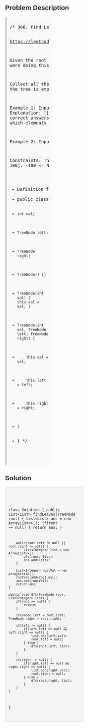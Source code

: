 <style>
  body { font-family: Arial, sans-serif; }
  .container { max-width: 50%; margin: auto; padding: 20px; }
  .comment-block { max-width: 50%; background-color: #f9f9f9; padding: 10px; border-left: 5px solid #ccc; }
  .code-block { background-color: #f4f4f4; padding: 10px; border: 1px solid #ddd; }
</style>

<div class='container'>
<h2>Problem Description</h2>
<div class='comment-block'>
<pre>
/* 366. Find Leaves of Binary Tree

https://leetcode.com/problems/find-leaves-of-binary-tree/

Given the root of a binary tree, collect a tree's nodes as if you were doing this:

Collect all the leaf nodes.
Remove all the leaf nodes.
Repeat until the tree is empty.
 

Example 1:
Input: root = [1,2,3,4,5]
Output: [[4,5,3],[2],[1]]
Explanation:
[[3,5,4],[2],[1]] and [[3,4,5],[2],[1]] are also considered correct answers since per 
each level it does not matter the order on which elements are returned.


Example 2:
Input: root = [1]
Output: [[1]]
 

Constraints:
The number of nodes in the tree is in the range [1, 100].
-100 <= Node.val <= 100
*/
/**
 * Definition for a binary tree node.
 * public class TreeNode {
 *     int val;
 *     TreeNode left;
 *     TreeNode right;
 *     TreeNode() {}
 *     TreeNode(int val) { this.val = val; }
 *     TreeNode(int val, TreeNode left, TreeNode right) {
 *         this.val = val;
 *         this.left = left;
 *         this.right = right;
 *     }
 * }
 */
</pre>
</div>

<h2>Solution</h2>
<div class='code-block'>
<pre><code class='language-java'>

class Solution {
    public List<List<Integer>> findLeaves(TreeNode root) {
        List<List<Integer>> ans = new ArrayList<>();
        if(root == null) {
            return ans;
        }

        while(root.left != null || root.right != null) {
            List<Integer> list = new ArrayList<>();
            dfs(root, list);
            ans.add(list);
        }

        List<Integer> rootVal = new ArrayList<>();
        rootVal.add(root.val);
        ans.add(rootVal);
        return ans;
    }

    public void dfs(TreeNode root, List<Integer> list) {
        if(root == null) {
            return;
        }

        TreeNode left = root.left; TreeNode right = root.right;

        if(left != null) {
            if(left.left == null && left.right == null) {
                list.add(left.val);
                root.left = null;
            } else { 
                dfs(root.left, list);
            }
        }

        if(right != null) {
            if(right.left == null && right.right == null) {
                list.add(right.val);
                root.right = null;
            } else {
                dfs(root.right, list);
            }
        }
    }
}
</code></pre>
</div>
</div>
